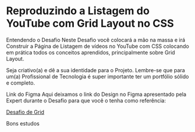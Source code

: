 <h1>Reproduzindo a Listagem do YouTube com Grid Layout no CSS</h1>

Entendendo o Desafio
Neste Desafio você colocará a mão na massa e irá Construir a Página de Listagem de vídeos no YouTube com CSS colocando em prática todos os conceitos aprendidos, principalmente sobre Grid Layout.

Seja criativo(a) e dê a sua identidade para o Projeto. Lembre-se que para um(a) Profissional de Tecnologia é super importante ter um portfólio sólido e completo.

 

Link do Figma
Aqui deixamos o link do Design no Figma apresentado pela Expert durante o Desafio para que você o tenha como referência:

<a href="https://www.figma.com/design/KknwioExyqKD3D2eSVFrcW/Desafio-Grid---DIO?node-id=0-1" target="_blank">Desafio de Grid</a>

 
 
Bons estudos 